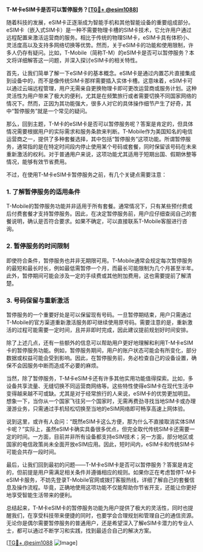 **T-M卡eSIM卡是否可以暂停服务？[[TG💪+ @esim1088](https://t.me/s/esim1088)]**

随着科技的发展，eSIM卡正逐渐成为智能手机和其他智能设备的重要组成部分。eSIM卡（嵌入式SIM卡）是一种不需要物理卡槽的SIM卡技术，它允许用户通过远程配置来激活运营商的服务。相比于传统的物理SIM卡，eSIM卡具有体积小、灵活度高以及支持多网络切换等优势。然而，关于eSIM卡的功能和使用限制，许多人仍存有疑问。比如，T-Mobile（简称T-M）的eSIM卡是否可以暂停服务？本文将详细解答这一问题，并深入探讨eSIM卡的相关特性。

首先，让我们简单了解一下eSIM卡的基本概念。eSIM卡是通过内置芯片直接集成到设备中的，而不是像传统SIM卡那样需要插入实体卡槽。这意味着，eSIM卡可以通过云端远程管理，用户无需亲自更换物理卡即可更改运营商或服务计划。这种灵活性为用户带来了极大的便利，尤其是在频繁旅行或者需要切换不同国家网络的情况下。然而，正因为其功能强大，很多人对它的具体操作细节产生了好奇，其中“暂停服务”就是一个常见的疑问。

那么，回到主题，T-M卡的eSIM卡是否可以暂停服务呢？答案是肯定的，但具体情况需要根据用户的实际需求和服务条款来判断。T-Mobile作为美国知名的电信运营商之一，提供了多种套餐选择，其中包括“暂停服务”这项功能。所谓暂停服务，通常指的是在特定时间段内停止使用某个号码或套餐，同时保留该号码在未来重新激活的权利。对于普通用户来说，这项功能尤其适用于短期出国、假期休整等情况，能够有效节省费用。

不过，在使用T-M卡eSIM卡暂停服务之前，有几个关键点需要注意：

### 1. **了解暂停服务的适用条件**
   T-Mobile的暂停服务功能并非适用于所有套餐。通常情况下，只有某些预付费或后付费套餐才支持暂停服务。因此，在决定暂停服务前，用户应仔细查阅自己的套餐说明，确认是否符合要求。如果不确定，可以直接联系T-Mobile客服进行咨询。

### 2. **暂停服务的时间限制**
   即使符合条件，暂停服务也并非无期限可用。T-Mobile通常会规定每次暂停服务的最短和最长时长，例如最低需暂停一个月，而最长可能限制为几个月甚至半年。此外，暂停期间可能会涉及一定的手续费或其他附加费用，这也需要提前了解清楚。

### 3. **号码保留与重新激活**
   暂停服务的一个重要好处是可以保留现有号码。一旦暂停期结束，用户只需通过T-Mobile的官方渠道重新激活服务即可继续使用原号码。需要注意的是，重新激活的过程可能需要一定时间，且并非即时完成，因此建议提前规划好时间安排。

除了上述几点，还有一些额外的信息可以帮助用户更好地理解和利用T-M卡eSIM卡的暂停服务功能。例如，暂停服务期间，用户的账户状态可能会有所变化，部分数据或权益可能会受到影响。因此，在暂停服务前，务必检查自己的设备设置，确保不会因服务中断而造成不必要的麻烦。

当然，除了暂停服务，T-M卡eSIM卡还有许多其他实用功能值得探索。比如，多设备共享流量、无缝切换不同运营商网络等。这些特性使得eSIM卡在现代生活中变得越来越不可或缺。尤其是对于经常旅行的人来说，eSIM卡的优势更加明显。想象一下，当你从一个国家飞往另一个国家时，无需再费劲寻找当地SIM卡或办理漫游业务，只需通过手机轻松切换至当地的eSIM网络即可畅享高速上网体验。

说到这里，或许有人会问：“既然eSIM卡这么方便，那为什么不直接取消实体SIM卡呢？”实际上，虽然eSIM卡确实具备很多优点，但完全取代传统SIM卡还需要一定的时间。一方面，目前并非所有设备都支持eSIM技术；另一方面，部分地区或国家的电信政策尚未全面开放eSIM应用。因此，短时间内，eSIM卡和传统SIM卡可能会共存一段时间。

最后，让我们回到最初的问题——T-M卡eSIM卡是否可以暂停服务？答案是肯定的，但前提是用户需满足相关条件并遵循相应的规则。如果你正在考虑暂停T-M卡eSIM卡服务，不妨先登录T-Mobile官网或拨打客服热线，详细了解自己的套餐信息及操作流程。毕竟，正确地使用这项功能不仅能帮助你节省开支，还能让你更好地享受智能生活带来的便利。

总结起来，T-M卡eSIM卡的暂停服务功能为用户提供了极大的灵活性，同时也提醒我们，在享受科技带来便捷的同时，也要学会合理规划和管理自己的通信资源。无论你是偶尔需要暂停服务的普通用户，还是希望深入了解eSIM卡潜力的专业人士，都可以通过不断学习和实践，找到最适合自己的解决方案。

[[TG💪+ @esim1088](https://t.me/s/esim1088) ![Image](https://i.postimg.cc/4NQfJmqS/Snipaste-2025-05-13-00-14-12.png)]